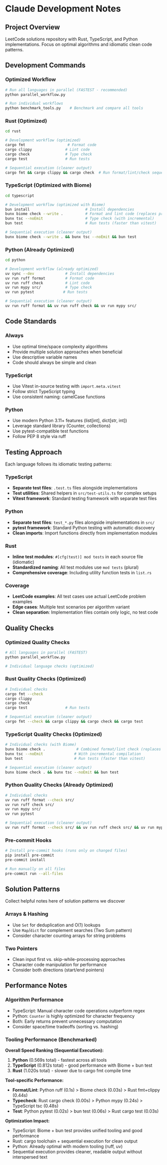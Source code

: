 # Claude Development Notes

## Project Overview

LeetCode solutions repository with Rust, TypeScript, and Python implementations.
Focus on optimal algorithms and idiomatic clean code patterns.

## Development Commands

### Optimized Workflow

```bash
# Run all languages in parallel (FASTEST - recommended)
python parallel_workflow.py

# Run individual workflows
python benchmark_tools.py    # Benchmark and compare all tools
```

### Rust (Optimized)

```bash
cd rust

# Development workflow (optimized)
cargo fmt                   # Format code
cargo clippy               # Lint code  
cargo check                # Type check
cargo test                 # Run tests

# Sequential execution (cleaner output)
cargo fmt && cargo clippy && cargo check  # Run format/lint/check sequentially
```

### TypeScript (Optimized with Biome)

```bash
cd typescript

# Development workflow (optimized with Biome)
bun install                         # Install dependencies
bunx biome check --write .          # Format and lint code (replaces prettier + eslint)
bunx tsc --noEmit                   # Type check (with incremental)
bun test                            # Run tests (faster than vitest)

# Sequential execution (cleaner output)
bunx biome check --write . && bunx tsc --noEmit && bun test
```

### Python (Already Optimized)

```bash
cd python

# Development workflow (already optimized)
uv sync --dev              # Install dependencies
uv run ruff format         # Format code
uv run ruff check          # Lint code
uv run mypy src/           # Type check
uv run pytest             # Run tests

# Sequential execution (cleaner output)
uv run ruff format && uv run ruff check && uv run mypy src/
```

## Code Standards

### Always

- Use optimal time/space complexity algorithms
- Provide multiple solution approaches when beneficial
- Use descriptive variable names
- Code should always be simple and clean

### TypeScript

- Use Vitest in-source testing with `import.meta.vitest`
- Follow strict TypeScript typing
- Use consistent naming: camelCase functions

### Python

- Use modern Python 3.11+ features (list[int], dict[str, int])
- Leverage standard library (Counter, collections)
- Use pytest-compatible test functions
- Follow PEP 8 style via ruff

## Testing Approach

Each language follows its idiomatic testing patterns:

### TypeScript
- **Separate test files**: `.test.ts` files alongside implementations
- **Test utilities**: Shared helpers in `src/test-utils.ts` for complex setups
- **Vitest framework**: Standard testing framework with separate test files

### Python
- **Separate test files**: `test_*.py` files alongside implementations in `src/`
- **pytest framework**: Standard Python testing with automatic discovery
- **Clean imports**: Import functions directly from implementation modules

### Rust
- **Inline test modules**: `#[cfg(test)] mod tests` in each source file (idiomatic)
- **Standardized naming**: All test modules use `mod tests` (plural)
- **Comprehensive coverage**: Including utility function tests in `list.rs`

### Coverage
- **LeetCode examples**: All test cases use actual LeetCode problem examples
- **Edge cases**: Multiple test scenarios per algorithm variant
- **Clean separation**: Implementation files contain only logic, no test code

## Quality Checks

### Optimized Quality Checks

```bash
# All languages in parallel (FASTEST)
python parallel_workflow.py

# Individual language checks (optimized)
```

### Rust Quality Checks (Optimized)

```bash
# Individual checks
cargo fmt --check
cargo clippy
cargo check  
cargo test                 # Run tests

# Sequential execution (cleaner output)
cargo fmt --check && cargo clippy && cargo check && cargo test
```

### TypeScript Quality Checks (Optimized)

```bash
# Individual checks (with Biome)
bunx biome check .              # Combined format/lint check (replaces prettier + eslint)
bunx tsc --noEmit              # With incremental compilation
bun test                       # Run tests (faster than vitest)

# Sequential execution (cleaner output)
bunx biome check . && bunx tsc --noEmit && bun test
```

### Python Quality Checks (Already Optimized)

```bash
# Individual checks
uv run ruff format --check src/
uv run ruff check src/
uv run mypy src/
uv run pytest

# Sequential execution (cleaner output)
uv run ruff format --check src/ && uv run ruff check src/ && uv run mypy src/ && uv run pytest
```

### Pre-commit Hooks

```bash
# Install pre-commit hooks (runs only on changed files)
pip install pre-commit
pre-commit install

# Run manually on all files
pre-commit run --all-files
```

## Solution Patterns

Collect helpful notes here of solution patterns we discover

### Arrays & Hashing

- Use `Set` for deduplication and O(1) lookups
- Use `Map`/`dict` for complement searches (Two Sum pattern)
- Consider character counting arrays for string problems

### Two Pointers

- Clean input first vs. skip-while-processing approaches
- Character code manipulation for performance
- Consider both directions (start/end pointers)

## Performance Notes

### Algorithm Performance
- TypeScript: Manual character code operations outperform regex
- Python: `Counter` is highly optimized for character frequency
- Both: Early returns prevent unnecessary computation
- Consider space/time tradeoffs (sorting vs. hashing)

### Tooling Performance (Benchmarked)

**Overall Speed Ranking (Sequential Execution):**
1. **Python** (0.569s total) - fastest across all tools
2. **TypeScript** (0.812s total) - good performance with Biome + bun test
3. **Rust** (1.020s total) - slower due to cargo fmt compile time

**Tool-specific Performance:**
- **Format/Lint**: Python ruff (0.1s) > Biome check (0.03s) > Rust fmt+clippy (0.44s)
- **Typecheck**: Rust cargo check (0.00s) > Python mypy (0.24s) > TypeScript tsc (0.48s)
- **Test**: Python pytest (0.02s) > bun test (0.06s) > Rust cargo test (0.03s)

**Optimization Impact:**
- TypeScript: Biome + bun test provides unified tooling and good performance
- Rust: cargo toolchain + sequential execution for clean output
- Python: Already optimal with modern tooling (ruff, uv)
- Sequential execution provides cleaner, readable output without interspersed text
